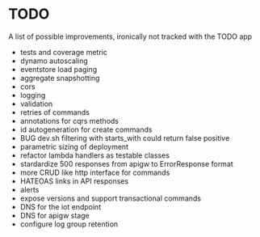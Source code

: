 # TODO

A list of possible improvements, ironically not tracked with the TODO app

* tests and coverage metric
* dynamo autoscaling
* eventstore load paging
* aggregate snapshotting
* cors
* logging
* validation
* retries of commands
* annotations for cqrs methods
* id autogeneration for create commands
* BUG dev.sh filtering with starts_with could return false positive
* parametric sizing of deployment
* refactor lambda handlers as testable classes
* stardardize 500 responses from apigw to ErrorResponse format
* more CRUD like http interface for commands
* HATEOAS links in API responses
* alerts
* expose versions and support transactional commands
* DNS for the iot endpoint
* DNS for apigw stage
* configure log group retention

